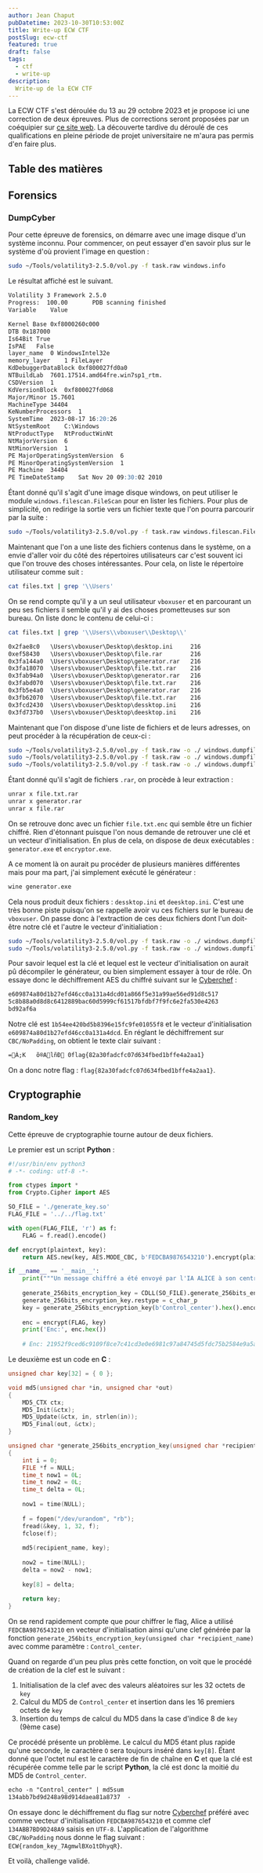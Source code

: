 ```yaml
---
author: Jean Chaput
pubDatetime: 2023-10-30T10:53:00Z
title: Write-up ECW CTF
postSlug: ecw-ctf
featured: true
draft: false
tags:
  - ctf
  - write-up
description:
  Write-up de la ECW CTF
---
```


La ECW CTF s'est déroulée du 13 au 29 octobre 2023 et je propose ici une correction de deux épreuves. Plus de corrections seront proposées par un coéquipier sur [ce site web](https://www.enzo-cadoni.fr). La découverte tardive du déroulé de ces qualifications en pleine période de projet universitaire ne m'aura pas permis d'en faire plus.

## Table des matières

## Forensics

### DumpCyber

Pour cette épreuve de forensics, on démarre avec une image disque d'un système inconnu. Pour commencer, on peut essayer d'en savoir plus sur le système d'où provient l'image en question :

```sh
sudo ~/Tools/volatility3-2.5.0/vol.py -f task.raw windows.info
```

Le résultat affiché est le suivant.

```md
Volatility 3 Framework 2.5.0
Progress:  100.00		PDB scanning finished                        
Variable	Value

Kernel Base	0xf8000260c000
DTB	0x187000
Is64Bit	True
IsPAE	False
layer_name	0 WindowsIntel32e
memory_layer	1 FileLayer
KdDebuggerDataBlock	0xf800027fd0a0
NTBuildLab	7601.17514.amd64fre.win7sp1_rtm.
CSDVersion	1
KdVersionBlock	0xf800027fd068
Major/Minor	15.7601
MachineType	34404
KeNumberProcessors	1
SystemTime	2023-08-17 16:20:26
NtSystemRoot	C:\Windows
NtProductType	NtProductWinNt
NtMajorVersion	6
NtMinorVersion	1
PE MajorOperatingSystemVersion	6
PE MinorOperatingSystemVersion	1
PE Machine	34404
PE TimeDateStamp	Sat Nov 20 09:30:02 2010
```

Étant donné qu'il s'agit d'une image disque windows, on peut utiliser le module `windows.filescan.FileScan` pour en lister les fichiers. Pour plus de simplicité, on redirige la sortie vers un fichier texte que l'on pourra parcourir par la suite :

```sh
sudo ~/Tools/volatility3-2.5.0/vol.py -f task.raw windows.filescan.FileScan > files.txt
```

Maintenant que l'on a une liste des fichiers contenus dans le système, on a envie d'aller voir du côté des répertoires utilisateurs car c'est souvent ici que l'on trouve des choses intéressantes. Pour cela, on liste le répertoire utilisateur comme suit :

```sh
cat files.txt | grep '\\Users'
```

On se rend compte qu'il y a un seul utilisateur `vboxuser` et en parcourant un peu ses fichiers il semble qu'il y ai des choses prometteuses sur son bureau. On liste donc le contenu de celui-ci :

```sh
cat files.txt | grep '\\Users\\vboxuser\\Desktop\\'
```

```md
0x2fae8c0	\Users\vboxuser\Desktop\desktop.ini		216
0xef58430	\Users\vboxuser\Desktop\file.rar		216
0x3fa144a0	\Users\vboxuser\Desktop\generator.rar	216
0x3fa18070	\Users\vboxuser\Desktop\file.txt.rar	216
0x3fab94a0	\Users\vboxuser\Desktop\generator.rar	216
0x3fabd070	\Users\vboxuser\Desktop\file.txt.rar	216
0x3fb5e4a0	\Users\vboxuser\Desktop\generator.rar	216
0x3fb62070	\Users\vboxuser\Desktop\file.txt.rar	216
0x3fcd2430	\Users\vboxuser\Desktop\dessktop.ini	216
0x3fd737b0	\Users\vboxuser\Desktop\deesktop.ini	216
```

Maintenant que l'on dispose d'une liste de fichiers et de leurs adresses, on peut procéder à la récupération de ceux-ci :

```sh
sudo ~/Tools/volatility3-2.5.0/vol.py -f task.raw -o ./ windows.dumpfiles.DumpFiles --physaddr 0x3fab94a0
sudo ~/Tools/volatility3-2.5.0/vol.py -f task.raw -o ./ windows.dumpfiles.DumpFiles --physaddr 0x3fa18070
sudo ~/Tools/volatility3-2.5.0/vol.py -f task.raw -o ./ windows.dumpfiles.DumpFiles --physaddr 0xef58430
```

Étant donné qu'il s'agit de fichiers `.rar`, on procède à leur extraction :

```sh
unrar x file.txt.rar
unrar x generator.rar
unrar x file.rar
```

On se retrouve donc avec un fichier `file.txt.enc` qui semble être un fichier chiffré. Rien d'étonnant puisque l'on nous demande de retrouver une clé et un vecteur d'initialisation. En plus de cela, on dispose de deux exécutables : `generator.exe` et `encryptor.exe`.

A ce moment là on aurait pu procéder de plusieurs manières différentes mais pour ma part, j'ai simplement exécuté le générateur :

```sh
wine generator.exe
```

Cela nous produit deux fichiers : `dessktop.ini` et `deesktop.ini`. C'est une très bonne piste puisqu'on se rappelle avoir vu ces fichiers sur le bureau de `vboxuser`. On passe donc à l'extraction de ces deux fichiers dont l'un doit-être notre clé et l'autre le vecteur d'initialiation :

```sh
sudo ~/Tools/volatility3-2.5.0/vol.py -f task.raw -o ./ windows.dumpfiles.DumpFiles --physaddr 0x3fcd2430
sudo ~/Tools/volatility3-2.5.0/vol.py -f task.raw -o ./ windows.dumpfiles.DumpFiles --physaddr 0x3fd737b0
```

Pour savoir lequel est la clé et lequel est le vecteur d'initialisation on aurait pû décompiler le générateur, ou bien simplement essayer à tour de rôle. On essaye donc le déchiffrement AES du chiffré suivant sur le [Cyberchef](https://cyberchef.org/) :

```md
e609874a80d1b27efd46cc0a131a4dcd01a866f5e31a99ae56ed91d8c517
5c8b88a0d8d8c6412889bac60d5999cf61517bfdbf7f9fc6e2fa530e4263
bd92af6a
```

Notre clé est `1b54ee420bd5b8396e15fc9fe01055f8` et le vecteur d'initialisation `e609874a80d1b27efd46cc0a131a4dcd`. En réglant le déchiffrement sur `CBC/NoPadding`, on obtient le texte clair suivant :

```md 
=À;K	õ®AlñÐ 0flag{82a30fadcfc07d634fbed1bffe4a2aa1}
```

On a donc notre flag : `flag{82a30fadcfc07d634fbed1bffe4a2aa1}`.

## Cryptographie

### Random_key

Cette épreuve de cryptographie tourne autour de deux fichiers.

Le premier est un script **Python** :

```python
#!/usr/bin/env python3
# -*- coding: utf-8 -*-

from ctypes import *
from Crypto.Cipher import AES

SO_FILE = './generate_key.so'
FLAG_FILE = '../../flag.txt'

with open(FLAG_FILE, 'r') as f:
	FLAG = f.read().encode()

def encrypt(plaintext, key):
	return AES.new(key, AES.MODE_CBC, b'FEDCBA9876543210').encrypt(plaintext)

if __name__ == '__main__':
	print("""Un message chiffré a été envoyé par l'IA ALICE à son centre de contrôle. Vous avez réussi à mettre la main sur certains extraits de code utilisés par ALICE pour chiffrer son message ainsi que sur le texte chiffré. Votre mission est de retrouver le message en clair.""")
	
	generate_256bits_encryption_key = CDLL(SO_FILE).generate_256bits_encryption_key
	generate_256bits_encryption_key.restype = c_char_p
	key = generate_256bits_encryption_key(b'Control_center').hex().encode()
	
	enc = encrypt(FLAG, key)
	print('Enc:', enc.hex())
	
	# Enc: 21952f9ced6c9109f8ce7c41cd3e0e6981c97a84745d5fdc75b2584e9a5a05e0
```

Le deuxième est un code en **C** :

```c
unsigned char key[32] = { 0 };

void md5(unsigned char *in, unsigned char *out)
{
	MD5_CTX ctx;
	MD5_Init(&ctx);
	MD5_Update(&ctx, in, strlen(in));
	MD5_Final(out, &ctx);
}

unsigned char *generate_256bits_encryption_key(unsigned char *recipient_name)
{
	int i = 0;
	FILE *f = NULL;
	time_t now1 = 0L;
	time_t now2 = 0L;
	time_t delta = 0L;
	
	now1 = time(NULL);
	
	f = fopen("/dev/urandom", "rb");
	fread(&key, 1, 32, f);
	fclose(f);
	
	md5(recipient_name, key);
	
	now2 = time(NULL);
	delta = now2 - now1;
	
	key[8] = delta;
	
	return key;
}
```

On se rend rapidement compte que pour chiffrer le flag, Alice a utilisé `FEDCBA9876543210` en vecteur d'initialisation ainsi qu'une clef générée par la fonction `generate_256bits_encryption_key(unsigned char *recipient_name)` avec comme paramètre : `Control_center`.

Quand on regarde d'un peu plus près cette fonction, on voit que le procédé de création de la clef est le suivant :
1. Initialisation de la clef avec des valeurs aléatoires sur les 32 octets de `key`
2. Calcul du MD5 de `Control_center` et insertion dans les 16 premiers octets de `key`
3. Insertion du temps de calcul du MD5 dans la case d'indice 8 de `key` (9ème case)

Ce procédé présente un problème. Le calcul du MD5 étant plus rapide qu'une seconde, le caractère `O` sera toujours inséré dans `key[8]`. Étant donné que l'octet nul est le caractère de fin de chaîne en **C** et que la clé est récupérée comme telle par le script **Python**, la clé est donc la moitié du MD5 de `Control_center`.

```md
echo -n "Control_center" | md5sum
134abb7bd9d248a98d914daea81a8737  -
```
On essaye donc le déchiffrement du flag sur notre [Cyberchef](https://cyberchef.org/) préféré avec comme vecteur d'initialisation `FEDCBA9876543210` et comme clef `134ABB7BD9D248A9` saisis en `UTF-8`. L'application de l'algorithme `CBC/NoPadding` nous donne le flag suivant : `ECW{random_key_7AgmwlBXo1tDhyqR}`.

Et voilà, challenge validé.